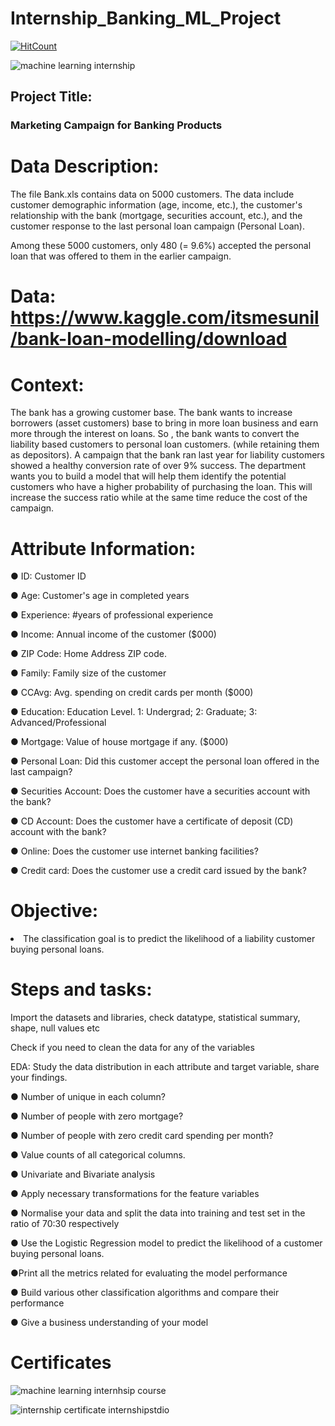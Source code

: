 # Internship_Banking_ML_Project
[![HitCount](http://hits.dwyl.com/spandey1296/Internship_Banking_ML_Project.svg)](http://hits.dwyl.com/spandey1296/Internship_Banking_ML_Project)

![machine learning internship](https://user-images.githubusercontent.com/50301680/92317966-d9fd5000-f023-11ea-8d8e-cbf81ef556ff.png)

<h2>Project Title:</h2>

<h3>Marketing Campaign for Banking Products</h3>

# Data Description:

<p>The file Bank.xls contains data on 5000 customers. The data include customer demographic information (age, income, etc.), the customer's relationship with the bank (mortgage, securities account, etc.), and the customer response to the last personal loan campaign (Personal Loan).

Among these 5000 customers, only 480 (= 9.6%) accepted the personal loan that was offered to them in the earlier campaign.</p>

# Data: https://www.kaggle.com/itsmesunil/bank-loan-modelling/download

# Context:

<p>The bank has a growing customer base. The bank wants to increase borrowers (asset customers) base to bring in more loan business and earn more through the interest on loans. So , the bank wants to convert the liability based customers to personal loan customers. (while retaining them as depositors). A campaign that the bank ran last year for liability customers showed a healthy conversion rate of over 9% success. The department wants you to build a model that will help them identify the potential customers who have a higher probability of purchasing the loan. This will increase the success ratio while at the same time reduce the cost of the campaign.</p>

# Attribute Information:

● ID: Customer ID

● Age: Customer's age in completed years

● Experience: #years of professional experience

● Income: Annual income of the customer ($000)

● ZIP Code: Home Address ZIP code.

● Family: Family size of the customer

● CCAvg: Avg. spending on credit cards per month ($000)

● Education: Education Level. 1: Undergrad; 2: Graduate; 3: Advanced/Professional

● Mortgage: Value of house mortgage if any. ($000)

● Personal Loan: Did this customer accept the personal loan offered in the last campaign?

● Securities Account: Does the customer have a securities account with the bank?

● CD Account: Does the customer have a certificate of deposit (CD) account with the bank?

● Online: Does the customer use internet banking facilities?

● Credit card: Does the customer use a credit card issued by the bank?

# Objective:

<li> The classification goal is to predict the likelihood of a liability customer buying personal loans.</li>

# Steps and tasks:

Import the datasets and libraries, check datatype, statistical summary, shape, null values etc

Check if you need to clean the data for any of the variables

EDA: Study the data distribution in each attribute and target variable, share your findings.

● Number of unique in each column?

● Number of people with zero mortgage?

● Number of people with zero credit card spending per month?

● Value counts of all categorical columns.

● Univariate and Bivariate analysis

● Apply necessary transformations for the feature variables

● Normalise your data and split the data into training and test set in the ratio of 70:30 respectively

● Use the Logistic Regression model to predict the likelihood of a customer buying personal loans.

●Print all the metrics related for evaluating the model performance

● Build various other classification algorithms and compare their performance

● Give a business understanding of your model


# Certificates 

![machine learning internhsip course](https://user-images.githubusercontent.com/50301680/92687992-25806880-f35a-11ea-93c3-2494d82be6f0.png)

![internship certificate internshipstdio](https://user-images.githubusercontent.com/50301680/92687996-26b19580-f35a-11ea-9e4e-7808e5486450.png)




